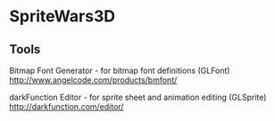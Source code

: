 SpriteWars3D
============


Tools
-----

Bitmap Font Generator - for bitmap font definitions (GLFont)
http://www.angelcode.com/products/bmfont/

darkFunction Editor - for sprite sheet and animation editing (GLSprite)
http://darkfunction.com/editor/


